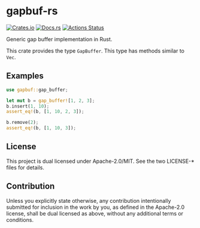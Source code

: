 # gapbuf-rs

[![Crates.io](https://img.shields.io/crates/v/gapbuf.svg)](https://crates.io/crates/gapbuf)
[![Docs.rs](https://docs.rs/gapbuf/badge.svg)](https://docs.rs/gapbuf)
[![Actions Status](https://github.com/frozenlib/gapbuf-rs/workflows/CI/badge.svg)](https://github.com/frozenlib/gapbuf-rs/actions)

Generic gap buffer implementation in Rust.

This crate provides the type `GapBuffer`.
This type has methods similar to `Vec`.

## Examples

```rust
use gapbuf::gap_buffer;

let mut b = gap_buffer![1, 2, 3];
b.insert(1, 10);
assert_eq!(b, [1, 10, 2, 3]);

b.remove(2);
assert_eq!(b, [1, 10, 3]);
```

## License

This project is dual licensed under Apache-2.0/MIT. See the two LICENSE-\* files for details.

## Contribution

Unless you explicitly state otherwise, any contribution intentionally submitted for inclusion in the work by you, as defined in the Apache-2.0 license, shall be dual licensed as above, without any additional terms or conditions.
